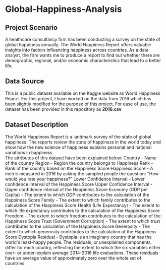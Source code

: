 # Global-Happiness-Analysis

## Project Scenario
A healthcare consultancy firm has been conducting a survey on the state of global happiness annually. The World Happiness Report offers valuable insights into factors influencing happiness across countries. As a data analyst, the firm wants me to produce a report to find out whether there are demographic, regional, and/or economic characteristics that lead to a better life.

## Data Source
This is a public dataset available on the Kaggle website as World Happiness Report. For this project, I have worked on the data from 2016 which has been slightly modified for the purpose of this project.
For ease of use, the dataset has been provided in this repository as **2016.csv**

## Dataset Description
The World Happiness Report is a landmark survey of the state of global happiness. The reports review the state of happiness in the world today and show how the new science of happiness explains personal and national variations in happiness.            
The attributes of this dataset have been explained below:
Country - Name of the country
Region - Region the country belongs to
Happiness Rank - Rank of the country based on the Happiness Score
Happiness Score	- A metric measured in 2016 by asking the sampled people the question: "How would you rate your happiness?"
Lower Confidence Interval	- Lower confidence interval of the Happiness Score
Upper Confidence Interval	- Upper confidence interval of the Happiness Score
Economy (GDP per Capita)	- The extent to which GDP contributes to the calculation of the Happiness Score
Family	- The extent to which family contributes to the calculation of the Happiness Score
Health (Life Expectancy)	- The extent to which life expectancy contributes to the calculation of the Happiness Score
Freedom	- The extent to which freedom contributes to the calculation of the Happiness Score
Trust (Government Corruption)	- The extent to which trust contributes to the calculation of the Happiness Score
Generosity -	The extent to which generosity contributes to the calculation of the Happiness Score
Dystopia Residual	- Dystopia is an imaginary country that has the world's least-happy people. The residuals, or unexplained components, differ for each country, reflecting the extent to which the six variables either over- or under-explain average 2014-2016 life evaluations. These residuals have an average value of approximately zero over the whole set of countries.

## 
